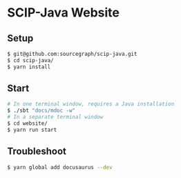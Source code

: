 # SCIP-Java Website

## Setup

```bash
$ git@github.com:sourcegraph/scip-java.git
$ cd scip-java/
$ yarn install
```

## Start

```bash
# In one terminal window, requires a Java installation
$ ./sbt "docs/mdoc -w"
# In a separate terminal window
$ cd website/
$ yarn run start
```

## Troubleshoot

```bash
$ yarn global add docusaurus --dev
```